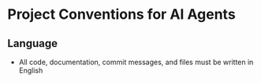 # Project Conventions for AI Agents

## Language

- All code, documentation, commit messages, and files must be written in English